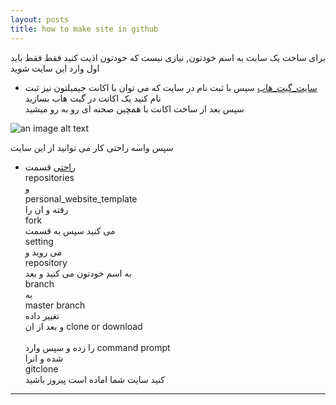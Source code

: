 ```yaml
---
layout: posts
title: how to make site in github
---
```

برای ساخت یک سایت به اسم خودتون, نیازی نیست که خودتون اذیت کنید فقط فقط باید اول وارد این سایت شوید
* [سایت_گیت_هاب](https://www.github.com/)
سپس با ثبت نام  در سایت که می توان با اکانت جیمیلتون نیز ثبت نام کنید
یک اکانت در گیت هاب بسازید
<br>سپس بعد از ساخت اکانت با همچین صحنه ای رو به رو میشید



![an image alt text]({{amirsmvt.github.io}}/assets/images/7.jpg "help")


سپس واسه راحتی کار می توانید از این سایت 
* [راحتی](https://www.github.com/sauleh/)
قسمت<br>
repositories<br>
و <br>
personal_website_template<br>
رفته و ان را <br>
fork <br>
می کنید
سپس به قسمت <br>
setting <br>
می روید و <br>
repository<br>
به اسم خودتون می کنید و بعد <br>
branch<br>
به<br>
master branch<br>
تغییر داده 
<br>و بعد از ان
clone or download <br>
<br>را زده و سپس وارد
command prompt<br>
شده و انرا <br>
gitclone <br>
کنید
سایت شما اماده است
پیروز باشید
 


---

